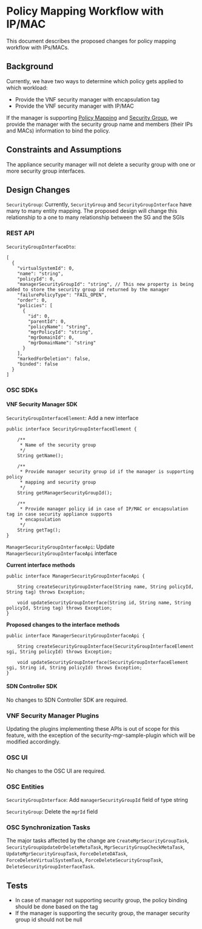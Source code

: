 # Policy Mapping Workflow with IP/MAC

This document describes the proposed changes for policy mapping workflow with IPs/MACs.

## Background

Currently, we have two ways to determine which policy gets applied to which workload:

- Provide the VNF security manager with encapsulation tag
- Provide the VNF security manager with IP/MAC

If the manager is supporting [Policy Mapping](https://github.com/opensecuritycontroller/security-mgr-api/blob/master/src/main/java/org/osc/sdk/manager/Constants.java#L70) and [Security Group](https://github.com/opensecuritycontroller/security-mgr-api/blob/master/src/main/java/org/osc/sdk/manager/Constants.java#L60), we provide the manager with the security group name and members (their IPs and MACs) information to bind the policy.

## Constraints and Assumptions
The appliance security manager will not delete a security group with one or more security group interfaces.

## Design Changes
`SecurityGroup`: Currently, `SecurityGroup` and `SecurityGroupInterface` have many to many entity mapping. The proposed design will change this relationship to a one to many relationship between the SG and the SGIs

### REST API
`SecurityGroupInterfaceDto`:

```
[
  {
    "virtualSystemId": 0,
    "name": "string",
    "policyId": 0,
    "managerSecurityGroupId": "string", // This new property is being added to store the security group id returned by the manager
    "failurePolicyType": "FAIL_OPEN",
    "order": 0,
    "policies": [
      {
        "id": 0,
        "parentId": 0,
        "policyName": "string",
        "mgrPolicyId": "string",
        "mgrDomainId": 0,
        "mgrDomainName": "string"
      }
    ],
    "markedForDeletion": false,
    "binded": false
  }
]
```

### OSC SDKs

#### VNF Security Manager SDK

`SecurityGroupInterfaceElement`: Add a new interface

```
public interface SecurityGroupInterfaceElement {

    /**
     * Name of the security group
     */
    String getName();

    /**
     * Provide manager security group id if the manager is supporting policy
     * mapping and security group
     */
    String getManagerSecurityGroupId();

    /**
     * Provide manager policy id in case of IP/MAC or encapsulation tag in case security appliance supports
     * encapsulation
     */
    String getTag();
}
```


`ManagerSecurityGroupInterfaceApi`: Update `ManagerSecurityGroupInterfaceApi` interface

**Current interface methods**

```
public interface ManagerSecurityGroupInterfaceApi {

    String createSecurityGroupInterface(String name, String policyId, String tag) throws Exception;

    void updateSecurityGroupInterface(String id, String name, String policyId, String tag) throws Exception;
}
```

**Proposed changes to the interface methods**

```
public interface ManagerSecurityGroupInterfaceApi {

    String createSecurityGroupInterface(SecurityGroupInterfaceElement sgi, String policyId) throws Exception;

    void updateSecurityGroupInterface(SecurityGroupInterfaceElement sgi, String id, String policyId) throws Exception;
}
```

#### SDN Controller SDK
No changes to SDN Controller SDK are required.

### VNF Security Manager Plugins
Updating the plugins implementing these APIs is out of scope for this feature, with the exception of the security-mgr-sample-plugin which will be modified accordingly.

### OSC UI
No changes to the OSC UI are required.

### OSC Entities
`SecurityGroupInterface`: Add `managerSecurityGroupId` field of type string

`SecurityGroup`: Delete the `mgrId` field

### OSC Synchronization Tasks
The major tasks affected by the change are `CreateMgrSecurityGroupTask`, `SecurityGroupUpdateOrDeleteMetaTask`, `MgrSecurityGroupCheckMetaTask`, `UpdateMgrSecurityGroupTask`, `ForceDeleteDATask`, `ForceDeleteVirtualSystemTask`, `ForceDeleteSecurityGroupTask`, `DeleteSecurityGroupInterfaceTask`.

## Tests
- In case of manager not supporting security group, the policy binding should be done based on the tag
- If the manager is supporting the security group, the manager security group id should not be null